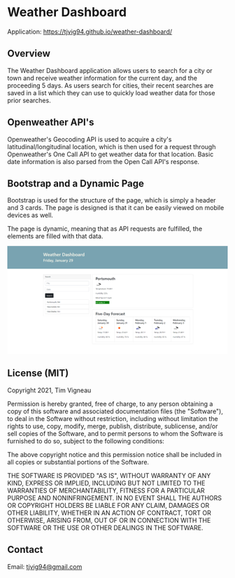 # Weather Dashboard

Application: https://tjvig94.github.io/weather-dashboard/

## Overview

The Weather Dashboard application allows users to search for a city or town and receive weather information for the current day, and the proceeding 5 days. As users search for cities, their recent searches are saved in a list which they can use to quickly load weather data for those prior searches.

## Openweather API's

Openweather's Geocoding API is used to acquire a city's latitudinal/longitudinal location, which is then used for a request through Openweather's One Call API to get weather data for that location. Basic date information is also parsed from the Open Call API's response.

## Bootstrap and a Dynamic Page

Bootstrap is used for the structure of the page, which is simply a header and 3 cards. The page is designed is that it can be easily viewed on mobile devices as well.

The page is dynamic, meaning that as API requests are fulfilled, the elements are filled with that data.

![Weather Dashboard Screenshot](assets/weather-dashboard.png)

## License (MIT)
Copyright 2021, Tim Vigneau

Permission is hereby granted, free of charge, to any person obtaining a copy of this software and associated documentation files (the "Software"), to deal in the Software without restriction, including without limitation the rights to use, copy, modify, merge, publish, distribute, sublicense, and/or sell copies of the Software, and to permit persons to whom the Software is furnished to do so, subject to the following conditions:

The above copyright notice and this permission notice shall be included in all copies or substantial portions of the Software.

THE SOFTWARE IS PROVIDED "AS IS", WITHOUT WARRANTY OF ANY KIND, EXPRESS OR IMPLIED, INCLUDING BUT NOT LIMITED TO THE WARRANTIES OF MERCHANTABILITY, FITNESS FOR A PARTICULAR PURPOSE AND NONINFRINGEMENT. IN NO EVENT SHALL THE AUTHORS OR COPYRIGHT HOLDERS BE LIABLE FOR ANY CLAIM, DAMAGES OR OTHER LIABILITY, WHETHER IN AN ACTION OF CONTRACT, TORT OR OTHERWISE, ARISING FROM, OUT OF OR IN CONNECTION WITH THE SOFTWARE OR THE USE OR OTHER DEALINGS IN THE SOFTWARE.

## Contact
Email: tjvig94@gmail.com
